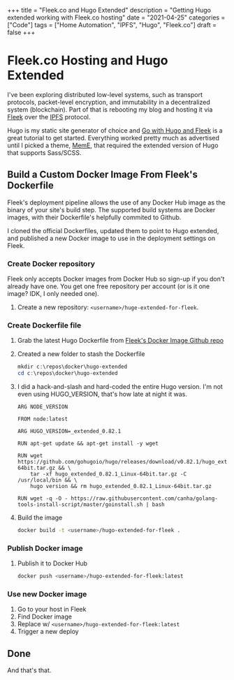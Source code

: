 +++
title = "Fleek.co and Hugo Extended"
description = "Getting Hugo extended working with Fleek.co hosting"
date = "2021-04-25"
categories = ["Code"]
tags = ["Home Automation", "IPFS", "Hugo", "Fleek.co"]
draft = false
+++

# Fleek.co Hosting and Hugo Extended

I've been exploring distributed low-level systems, such as transport protocols, packet-level encryption, and immutability in a decentralized system (blockchain). Part of that is rebooting my blog and hosting it via [Fleek](https://fleek.co/) over the [IPFS](https://ipfs.io/) protocol.

Hugo is my static site generator of choice and [Go with Hugo and Fleek](https://blog.fleek.co/posts/go-with-hugo-and-fleek) is a great tutorial to get started. Everything worked pretty much as advertised until I picked a theme, [MemE](https://themes.gohugo.io/hugo-theme-meme/), that required the extended version of Hugo that supports Sass/SCSS.

## Build a Custom Docker Image From Fleek's Dockerfile

Fleek's deployment pipeline allows the use of any Docker Hub image as the binary of your site's build step. The supported build systems are Docker images, with their Dockerfile's helpfully commited to Github.

I cloned the official Dockerfiles, updated them to point to Hugo extended, and published a new Docker image to use in the deployment settings on Fleek.

### Create Docker repository

Fleek only accepts Docker images from Docker Hub so sign-up if you don't already have one. You get one free repository per account (or is it one image? IDK, I only needed one).

1. Create a new repository: `<username>/huge-extended-for-fleek`.

### Create Dockerfile file

1. Grab the latest Hugo Dockerfile from [Fleek's Docker Image Github repo](https://github.com/FleekHQ/site-builder-docker-images)

1. Created a new folder to stash the Dockerfile

   ```powershell
   mkdir c:\repos\docker\hugo-extended
   cd c:\repos\docker\hugo-extended
   ```

1. I did a hack-and-slash and hard-coded the entire Hugo version. I'm not even using HUGO_VERSION, that's how late at night it was.

   ```docker
   ARG NODE_VERSION

   FROM node:latest

   ARG HUGO_VERSION=_extended_0.82.1

   RUN apt-get update && apt-get install -y wget

   RUN wget https://github.com/gohugoio/hugo/releases/download/v0.82.1/hugo_extended_0.82.1_Linux-64bit.tar.gz && \
       tar -xf hugo_extended_0.82.1_Linux-64bit.tar.gz -C /usr/local/bin && \
       hugo version && rm hugo_extended_0.82.1_Linux-64bit.tar.gz

   RUN wget -q -O - https://raw.githubusercontent.com/canha/golang-tools-install-script/master/goinstall.sh | bash
   ```

1. Build the image

   ```bash
   docker build -t <username>/hugo-extended-for-fleek .
   ```

### Publish Docker image

1. Publish it to Docker Hub

   ```bash
   docker push <username>/hugo-extended-for-fleek:latest
   ```

### Use new Docker image

1. Go to your host in Fleek
1. Find Docker image
1. Replace w/ `<username>/hugo-extended-for-fleek:latest`
1. Trigger a new deploy

## Done

And that's that.

